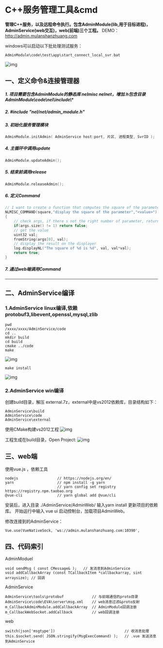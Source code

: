# C++服务管理工具&cmd

**管理C++服务，以及远程命令执行。包含AdminModule(lib,用于目标进程)，AdminService(web交互)，web(前端)三个工程。**
DEMO： http://admin.mulanshanzhuang.com

windows可以启动以下批处理测试服务：
```cpp
AdminModule\code\test\app\start_connect_local_svr.bat
```
![img](http://imgs.mulanshanzhuang.com/admin/admin_web_exec.jpg)


## 一、定义命令&连接管理器

##### 1. 项目需要包含AdminModule的静态库 nelmisc nelnet，增加.h包含目录 AdminModule\code\nel\include\\*
##### 2. #include "nel/net/admin_module.h"
##### 3. 初始化服务管理模块
```cpp
AdminModule.initAdmin( AdminService host:port, 片区, 进程类型, SvrID );
```
##### 4. 主循环中调用update
```cpp
AdminModule.updateAdmin();
```
##### 5. 结束前调用release
```cpp
AdminModule.releaseAdmin();
```
##### 6. 定义Command
```cpp
// I want to create a function that computes the square of the parameter and display the result
NLMISC_COMMAND(square,"display the square of the parameter","<value>")
{
	// check args, if there s not the right number of parameter, return bad
	if(args.size() != 1) return false;
	// get the value
	uint32 val;
	fromString(args[0], val);
	// display the result on the displayer
	log.displayNL("The square of %d is %d", val, val*val);
	return true;
}
```
##### 7. 通过web端调用Command

---
## 二、AdminService编译
### 1.AdminService linux编译,依赖protobuf3,libevent,openssl,mysql,zlib
```shell
pwd
/xxxx/xxxx/AdminService/code
cd ..
mkdir build
cd build
cmake ../code
make
```
![img](http://imgs.mulanshanzhuang.com/admin/admin_serv_make.jpg)
```shell
make install
```
![img](http://imgs.mulanshanzhuang.com/admin/admin_serv_makeinstall.jpg)

### 2.AdminService win编译
创建build目录，解压 external.7z，external中是vs2012依赖库，目录结构如下：
```
AdminService\build
AdminService\code
AdminService\external
```
使用CMake构建vs2012工程
![img](http://imgs.mulanshanzhuang.com/admin/admin_serv_cmake.jpg)

工程生成在build目录，Open Project:
![img](http://imgs.mulanshanzhuang.com/admin/admin_serv_vs.jpg)
## 三、web端

使用vue.js ，依赖工具
```
nodejs                  // https://nodejs.org/en/
yarn                    // npm install -g yarn
                        // yarn config set registry https://registry.npm.taobao.org
@vue-cli                // yarn global add @vue/cli
```
安装后，进入目录 ./AdminService/AdminWeb/ 输入yarn install 更新项目的依赖库。
开始运行中输入 vue ui 启动控制台，加载项目AdminWeb。

修改连接到的AdminService：
```
Vue.use(VueNativeSock, 'ws://admin.mulanshanzhuang.com:10390',
```

## 四、代码索引

AdminModuel
```
void sendMsg ( const CMessage& );   // 发消息到AdminService
void addCallbackArray (const TCallbackItem *callbackarray, sint arraysize); // 回调
```

AdminService
```
AdminService\tools\protobuf             // 与前端通信的proto目录
AdminService\code\EVA\server\msg.xml    // web消息过滤&proto反射
m_CallbackAdminModule.addCallbackArray  // AdminModule回调注册
m_CallbackWebSocket.addCallback         // web回调注册
```

web
```
switch(json['msgtype'])                                // 收消息处理
this.$socket.send( JSON.stringify(MsgExecCommand) );   // .vue 发送消息到AdminService
```




